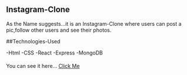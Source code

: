 ## Instagram-Clone

As the Name suggests...it is an Instagram-Clone where users can post a pic,follow other users and see their photos.

##Technologies-Used

-Html
-CSS
-React 
-Express
-MongoDB

####
You can see it here...
[Click Me](https://sahil1597.github.io/Instagram-Clone/)
